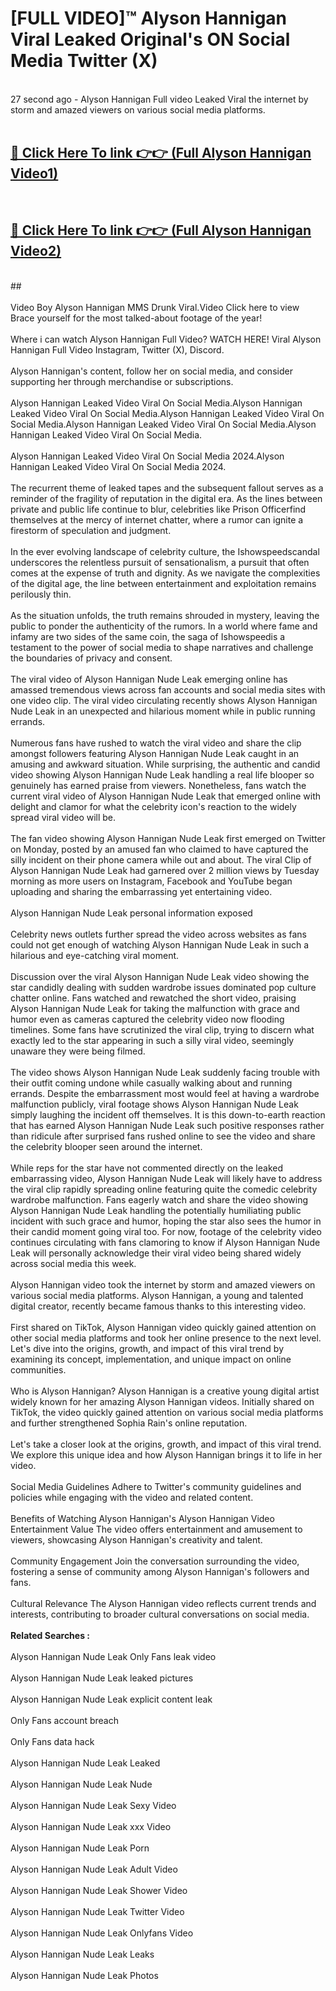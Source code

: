 # [FULL VIDEO]™ Alyson Hannigan Viral Leaked Original's ON Social Media Twitter (X) <br>
<br>
27 second ago - Alyson Hannigan Full video Leaked Viral the internet by storm and amazed viewers on various social media platforms.<br>

 <br>

##  <a href="https://play.123hd.live?title=Full Alyson_Hannigan&ref=git">🔴 Click Here To link 👉👉 (Full Alyson Hannigan Video1)</a><br>
  <br>

##  <a href="https://play.123hd.live?title=Full Alyson_Hannigan&ref=git">🔴 Click Here To link 👉👉 (Full Alyson Hannigan Video2)</a><br>
  <br>
  ##


  <br>

  <br>
Video Boy Alyson Hannigan MMS Drunk Viral.Video Click here to view Brace yourself for the most talked-about footage of the year!
<br><br>
Where i can watch Alyson Hannigan Full Video? WATCH HERE! Viral Alyson Hannigan Full Video Instagram, Twitter (X), Discord.
<br><br>
Alyson Hannigan's content, follow her on social media, and consider supporting her through merchandise or subscriptions.
<br><br>
Alyson Hannigan Leaked Video Viral On Social Media.Alyson Hannigan Leaked Video Viral On Social Media.Alyson Hannigan Leaked Video Viral On Social Media.Alyson Hannigan Leaked Video Viral On Social Media.Alyson Hannigan Leaked Video Viral On Social Media.
<br><br>
Alyson Hannigan Leaked Video Viral On Social Media 2024.Alyson Hannigan Leaked Video Viral On Social Media 2024.
<br><br>
The recurrent theme of leaked tapes and the subsequent fallout serves as a reminder of the fragility of reputation in the digital era. As the lines between private and public life continue to blur, celebrities like Prison Officerfind themselves at the mercy of internet chatter, where a rumor can ignite a firestorm of speculation and judgment.
<br><br>
In the ever evolving landscape of celebrity culture, the Ishowspeedscandal underscores the relentless pursuit of sensationalism, a pursuit that often comes at the expense of truth and dignity. As we navigate the complexities of the digital age, the line between entertainment and exploitation remains perilously thin.
<br><br>
As the situation unfolds, the truth remains shrouded in mystery, leaving the public to ponder the authenticity of the rumors. In a world where fame and infamy are two sides of the same coin, the saga of Ishowspeedis a testament to the power of social media to shape narratives and challenge the boundaries of privacy and consent.
<br><br>
The viral video of Alyson Hannigan Nude Leak emerging online has amassed tremendous views across fan accounts and social media sites with one video clip. The viral video circulating recently shows Alyson Hannigan Nude Leak in an unexpected and hilarious moment while in public running errands.
<br><br>
Numerous fans have rushed to watch the viral video and share the clip amongst followers featuring Alyson Hannigan Nude Leak caught in an amusing and awkward situation. While surprising, the authentic and candid video showing Alyson Hannigan Nude Leak handling a real life blooper so genuinely has earned praise from viewers. Nonetheless, fans watch the current viral video of Alyson Hannigan Nude Leak that emerged online with delight and clamor for what the celebrity icon's reaction to the widely spread viral video will be.
<br><br>
The fan video showing Alyson Hannigan Nude Leak first emerged on Twitter on Monday, posted by an amused fan who claimed to have captured the silly incident on their phone camera while out and about. The viral Clip of Alyson Hannigan Nude Leak had garnered over 2 million views by Tuesday morning as more users on Instagram, Facebook and YouTube began uploading and sharing the embarrassing yet entertaining video.
<br><br>
Alyson Hannigan Nude Leak personal information exposed
<br><br>
Celebrity news outlets further spread the video across websites as fans could not get enough of watching Alyson Hannigan Nude Leak in such a hilarious and eye-catching viral moment.
<br><br>
Discussion over the viral Alyson Hannigan Nude Leak video showing the star candidly dealing with sudden wardrobe issues dominated pop culture chatter online. Fans watched and rewatched the short video, praising Alyson Hannigan Nude Leak for taking the malfunction with grace and humor even as cameras captured the celebrity video now flooding timelines. Some fans have scrutinized the viral clip, trying to discern what exactly led to the star appearing in such a silly viral video, seemingly unaware they were being filmed.
<br><br>
The video shows Alyson Hannigan Nude Leak suddenly facing trouble with their outfit coming undone while casually walking about and running errands. Despite the embarrassment most would feel at having a wardrobe malfunction publicly, viral footage shows Alyson Hannigan Nude Leak simply laughing the incident off themselves. It is this down-to-earth reaction that has earned Alyson Hannigan Nude Leak such positive responses rather than ridicule after surprised fans rushed online to see the video and share the celebrity blooper seen around the internet.
<br><br>
While reps for the star have not commented directly on the leaked embarrassing video, Alyson Hannigan Nude Leak will likely have to address the viral clip rapidly spreading online featuring quite the comedic celebrity wardrobe malfunction. Fans eagerly watch and share the video showing Alyson Hannigan Nude Leak handling the potentially humiliating public incident with such grace and humor, hoping the star also sees the humor in their candid moment going viral too. For now, footage of the celebrity video continues circulating with fans clamoring to know if Alyson Hannigan Nude Leak will personally acknowledge their viral video being shared widely across social media this week.
<br><br>
Alyson Hannigan video took the internet by storm and amazed viewers on various social media platforms. Alyson Hannigan, a young and talented digital creator, recently became famous thanks to this interesting video.
<br><br>
First shared on TikTok, Alyson Hannigan video quickly gained attention on other social media platforms and took her online presence to the next level. Let's dive into the origins, growth, and impact of this viral trend by examining its concept, implementation, and unique impact on online communities.
<br><br>
Who is Alyson Hannigan? Alyson Hannigan is a creative young digital artist widely known for her amazing Alyson Hannigan videos. Initially shared on TikTok, the video quickly gained attention on various social media platforms and further strengthened Sophia Rain's online reputation.
<br><br>
Let's take a closer look at the origins, growth, and impact of this viral trend. We explore this unique idea and how Alyson Hannigan brings it to life in her video.
<br><br>
Social Media Guidelines Adhere to Twitter's community guidelines and policies while engaging with the video and related content.
<br><br>
Benefits of Watching Alyson Hannigan's Alyson Hannigan Video Entertainment Value The video offers entertainment and amusement to viewers, showcasing Alyson Hannigan's creativity and talent.
<br><br>
Community Engagement Join the conversation surrounding the video, fostering a sense of community among Alyson Hannigan's followers and fans.
<br><br>
Cultural Relevance The Alyson Hannigan video reflects current trends and interests, contributing to broader cultural conversations on social media.
<br><br>
<strong>Related Searches :</strong>
<br><br>
Alyson Hannigan Nude Leak Only Fans leak video
<br><br>
Alyson Hannigan Nude Leak leaked pictures
<br><br>
Alyson Hannigan Nude Leak explicit content leak
<br><br>
Only Fans account breach
<br><br>
Only Fans data hack
<br><br>
Alyson Hannigan Nude Leak Leaked
<br><br>
Alyson Hannigan Nude Leak Nude
<br><br>
Alyson Hannigan Nude Leak Sexy Video
<br><br>
Alyson Hannigan Nude Leak xxx Video
<br><br>
Alyson Hannigan Nude Leak Porn
<br><br>
Alyson Hannigan Nude Leak Adult Video
<br><br>
Alyson Hannigan Nude Leak Shower Video
<br><br>
Alyson Hannigan Nude Leak Twitter Video
<br><br>
Alyson Hannigan Nude Leak Onlyfans Video
<br><br>
Alyson Hannigan Nude Leak Leaks
<br><br>
Alyson Hannigan Nude Leak Photos
